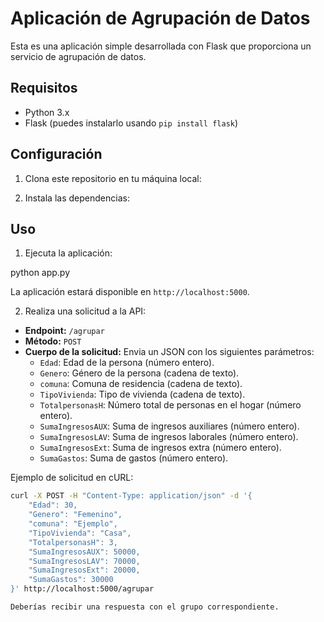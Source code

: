 # Aplicación de Agrupación de Datos

Esta es una aplicación simple desarrollada con Flask que proporciona un servicio de agrupación de datos.

## Requisitos

- Python 3.x
- Flask (puedes instalarlo usando `pip install flask`)

## Configuración

1. Clona este repositorio en tu máquina local:

2. Instala las dependencias:


## Uso

1. Ejecuta la aplicación:

python app.py


La aplicación estará disponible en `http://localhost:5000`.

2. Realiza una solicitud a la API:

- **Endpoint:** `/agrupar`
- **Método:** `POST`
- **Cuerpo de la solicitud:** Envia un JSON con los siguientes parámetros:
  - `Edad`: Edad de la persona (número entero).
  - `Genero`: Género de la persona (cadena de texto).
  - `comuna`: Comuna de residencia (cadena de texto).
  - `TipoVivienda`: Tipo de vivienda (cadena de texto).
  - `TotalpersonasH`: Número total de personas en el hogar (número entero).
  - `SumaIngresosAUX`: Suma de ingresos auxiliares (número entero).
  - `SumaIngresosLAV`: Suma de ingresos laborales (número entero).
  - `SumaIngresosExt`: Suma de ingresos extra (número entero).
  - `SumaGastos`: Suma de gastos (número entero).

Ejemplo de solicitud en cURL:

```bash
curl -X POST -H "Content-Type: application/json" -d '{
    "Edad": 30,
    "Genero": "Femenino",
    "comuna": "Ejemplo",
    "TipoVivienda": "Casa",
    "TotalpersonasH": 3,
    "SumaIngresosAUX": 50000,
    "SumaIngresosLAV": 70000,
    "SumaIngresosExt": 20000,
    "SumaGastos": 30000
}' http://localhost:5000/agrupar

Deberías recibir una respuesta con el grupo correspondiente.
